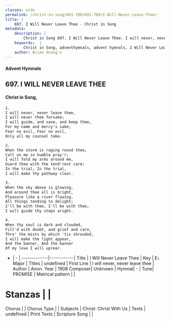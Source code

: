 ```yaml
---
classes: wide
permalink: /christ-in-song/601-700/691-700/I-Will-Never-Leave-Thee/
title: |
    697. I Will Never Leave Thee - Christ in Song
metadata:
    description: |
        Christ in Song 697. I Will Never Leave Thee. I will never, never leave thee, I will never thee forsake; I will guide, and save, and keep thee, For my name and mercy's sake; Fear no evil, Fear no evil, Only all my counsel take.
    keywords:  |
        Christ in Song, adventhymnals, advent hymnals, I Will Never Leave Thee, I will never, never leave thee. 
    author: Brian Onang'o
---
```


#### Advent Hymnals
## 697. I WILL NEVER LEAVE THEE
####  Christ in Song,

```txt
1.
I will never, never leave thee,
I will never thee forsake;
I will guide, and save, and keep thee,
For my name and mercy's sake;
Fear no evil, Fear no evil,
Only all my counsel take.

2.
When the storm is raging round thee,
Call on me in humble pray'r;
I will fold my arms around me,
Guard thee with the tend'rest care:
In the trial, In the trial,
I will make thy pathway clear.

3.
When the sky above is glowing,
And around thee all is bright,
Pleasure like a river flowing,
All things tending to delight;
I'll be with thee, I'll be with thee,
I will guide thy steps aright.

4.
When thy soul is dark and clouded,
Fill'd with doubt, and grief and care,
Thro' the mists by which 'tis shrouded,
I will make the light appear,
And the banner, And the banner
Of my love I will uprear.


```

- |   -  |
-------------|------------|
Title | I Will Never Leave Thee |
Key | E♭ Major |
Titles | undefined |
First Line | I will never, never leave thee |
Author | Anon.
Year | 1908
Composer| Unknown |
Hymnal|  - |
Tune| PROMISE |
Metrical pattern | |
# Stanzas |  |
Chorus |  |
Chorus Type |  |
Subjects | Christ: Christ With Us |
Texts | undefined |
Print Texts | 
Scripture Song |  |
    
